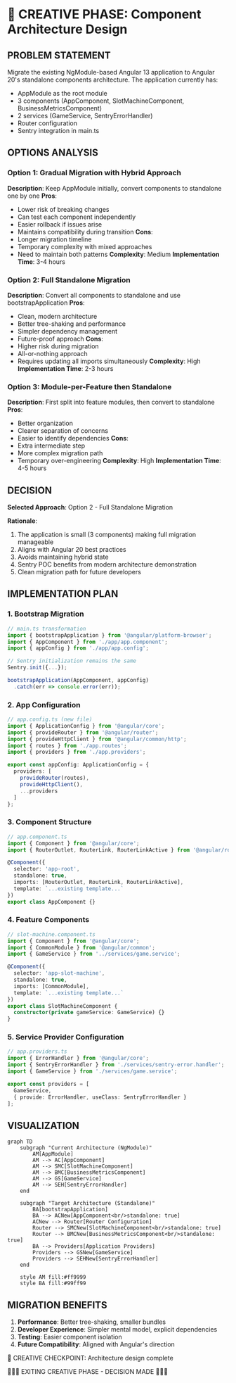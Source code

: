 # 🎨 CREATIVE PHASE: Component Architecture Design

## PROBLEM STATEMENT
Migrate the existing NgModule-based Angular 13 application to Angular 20's standalone components architecture. The application currently has:
- AppModule as the root module
- 3 components (AppComponent, SlotMachineComponent, BusinessMetricsComponent)
- 2 services (GameService, SentryErrorHandler)
- Router configuration
- Sentry integration in main.ts

## OPTIONS ANALYSIS

### Option 1: Gradual Migration with Hybrid Approach
**Description**: Keep AppModule initially, convert components to standalone one by one
**Pros**:
- Lower risk of breaking changes
- Can test each component independently
- Easier rollback if issues arise
- Maintains compatibility during transition
**Cons**:
- Longer migration timeline
- Temporary complexity with mixed approaches
- Need to maintain both patterns
**Complexity**: Medium
**Implementation Time**: 3-4 hours

### Option 2: Full Standalone Migration
**Description**: Convert all components to standalone and use bootstrapApplication
**Pros**:
- Clean, modern architecture
- Better tree-shaking and performance
- Simpler dependency management
- Future-proof approach
**Cons**:
- Higher risk during migration
- All-or-nothing approach
- Requires updating all imports simultaneously
**Complexity**: High
**Implementation Time**: 2-3 hours

### Option 3: Module-per-Feature then Standalone
**Description**: First split into feature modules, then convert to standalone
**Pros**:
- Better organization
- Clearer separation of concerns
- Easier to identify dependencies
**Cons**:
- Extra intermediate step
- More complex migration path
- Temporary over-engineering
**Complexity**: High
**Implementation Time**: 4-5 hours

## DECISION
**Selected Approach**: Option 2 - Full Standalone Migration

**Rationale**:
1. The application is small (3 components) making full migration manageable
2. Aligns with Angular 20 best practices
3. Avoids maintaining hybrid state
4. Sentry POC benefits from modern architecture demonstration
5. Clean migration path for future developers

## IMPLEMENTATION PLAN

### 1. Bootstrap Migration
```typescript
// main.ts transformation
import { bootstrapApplication } from '@angular/platform-browser';
import { AppComponent } from './app/app.component';
import { appConfig } from './app/app.config';

// Sentry initialization remains the same
Sentry.init({...});

bootstrapApplication(AppComponent, appConfig)
  .catch(err => console.error(err));
```

### 2. App Configuration
```typescript
// app.config.ts (new file)
import { ApplicationConfig } from '@angular/core';
import { provideRouter } from '@angular/router';
import { provideHttpClient } from '@angular/common/http';
import { routes } from './app.routes';
import { providers } from './app.providers';

export const appConfig: ApplicationConfig = {
  providers: [
    provideRouter(routes),
    provideHttpClient(),
    ...providers
  ]
};
```

### 3. Component Structure
```typescript
// app.component.ts
import { Component } from '@angular/core';
import { RouterOutlet, RouterLink, RouterLinkActive } from '@angular/router';

@Component({
  selector: 'app-root',
  standalone: true,
  imports: [RouterOutlet, RouterLink, RouterLinkActive],
  template: `...existing template...`
})
export class AppComponent {}
```

### 4. Feature Components
```typescript
// slot-machine.component.ts
import { Component } from '@angular/core';
import { CommonModule } from '@angular/common';
import { GameService } from '../services/game.service';

@Component({
  selector: 'app-slot-machine',
  standalone: true,
  imports: [CommonModule],
  template: `...existing template...`
})
export class SlotMachineComponent {
  constructor(private gameService: GameService) {}
}
```

### 5. Service Provider Configuration
```typescript
// app.providers.ts
import { ErrorHandler } from '@angular/core';
import { SentryErrorHandler } from './services/sentry-error.handler';
import { GameService } from './services/game.service';

export const providers = [
  GameService,
  { provide: ErrorHandler, useClass: SentryErrorHandler }
];
```

## VISUALIZATION

```mermaid
graph TD
    subgraph "Current Architecture (NgModule)"
        AM[AppModule]
        AM --> AC[AppComponent]
        AM --> SMC[SlotMachineComponent]
        AM --> BMC[BusinessMetricsComponent]
        AM --> GS[GameService]
        AM --> SEH[SentryErrorHandler]
    end
    
    subgraph "Target Architecture (Standalone)"
        BA[bootstrapApplication]
        BA --> ACNew[AppComponent<br/>standalone: true]
        ACNew --> Router[Router Configuration]
        Router --> SMCNew[SlotMachineComponent<br/>standalone: true]
        Router --> BMCNew[BusinessMetricsComponent<br/>standalone: true]
        BA --> Providers[Application Providers]
        Providers --> GSNew[GameService]
        Providers --> SEHNew[SentryErrorHandler]
    end
    
    style AM fill:#ff9999
    style BA fill:#99ff99
```

## MIGRATION BENEFITS
1. **Performance**: Better tree-shaking, smaller bundles
2. **Developer Experience**: Simpler mental model, explicit dependencies
3. **Testing**: Easier component isolation
4. **Future Compatibility**: Aligned with Angular's direction

🎨 CREATIVE CHECKPOINT: Architecture design complete

🎨🎨🎨 EXITING CREATIVE PHASE - DECISION MADE 🎨🎨🎨